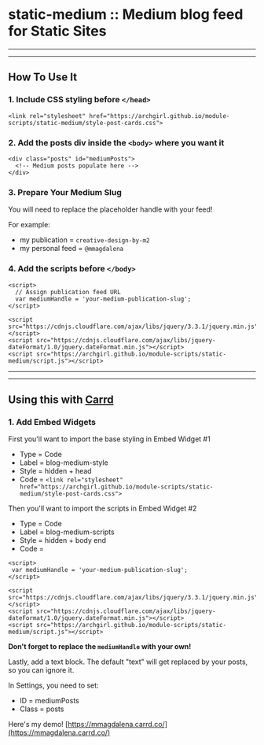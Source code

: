 # static-medium :: Medium blog feed for Static Sites

* * *
* * *

## How To Use It

### 1. Include CSS styling before `</head>`

```
<link rel="stylesheet" href="https://archgirl.github.io/module-scripts/static-medium/style-post-cards.css">
```

### 2. Add the posts div inside the `<body>` where you want it

```
<div class="posts" id="mediumPosts">
  <!-- Medium posts populate here -->
</div>
```

### 3. Prepare Your Medium Slug

You will need to replace the placeholder handle with your feed!

For example:

- my publication = `creative-design-by-m2`
- my personal feed = `@mmagdalena`

### 4. Add the scripts before `</body>`

```
<script>
  // Assign publication feed URL
  var mediumHandle = 'your-medium-publication-slug';
</script>

<script src="https://cdnjs.cloudflare.com/ajax/libs/jquery/3.3.1/jquery.min.js"></script>
<script src="https://cdnjs.cloudflare.com/ajax/libs/jquery-dateFormat/1.0/jquery.dateFormat.min.js"></script>
<script src="https://archgirl.github.io/module-scripts/static-medium/script.js"></script>
```
* * *
* * *

## Using this with [Carrd](https://carrd.co/)

### 1. Add Embed Widgets

First you'll want to import the base styling in Embed Widget #1

- Type = Code
- Label = blog-medium-style
- Style = hidden + head
- Code = `<link rel="stylesheet" href="https://archgirl.github.io/module-scripts/static-medium/style-post-cards.css">`

Then you'll want to import the scripts in Embed Widget #2

- Type = Code
- Label = blog-medium-scripts
- Style = hidden + body end
- Code =

```
<script>
 var mediumHandle = 'your-medium-publication-slug';
</script>

<script src="https://cdnjs.cloudflare.com/ajax/libs/jquery/3.3.1/jquery.min.js"></script>
<script src="https://cdnjs.cloudflare.com/ajax/libs/jquery-dateFormat/1.0/jquery.dateFormat.min.js"></script>
<script src="https://archgirl.github.io/module-scripts/static-medium/script.js"></script>
```

**Don't forget to replace the `mediumHandle` with your own!**

Lastly, add a text block. The default "text" will get replaced by your posts, so you can ignore it.

In Settings, you need to set:

- ID = mediumPosts
- Class = posts

Here's my demo! [https://mmagdalena.carrd.co/](https://mmagdalena.carrd.co/)
